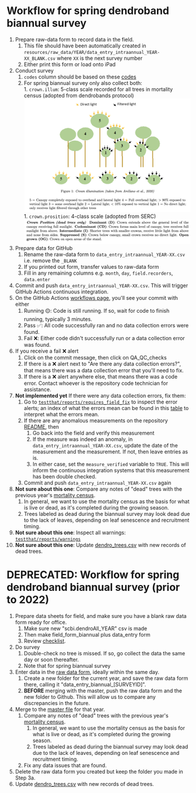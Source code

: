 # Workflow for spring dendroband biannual survey

1. Prepare raw-data form to record data in the field.
    1. This file should have been automatically created in `resources/raw_data/YEAR/data_entry_intraannual_YEAR-XX_BLANK.csv` where `XX` is the next survey number
    1. Either print this form or load onto iPad
1. Conduct survey
    1. `codes` column should be based on these [codes](data/metadata/codes_metadata.csv)
    1. For spring biannual survey only also collect both:  
            1. `crown.illum`: 5-class scale recorded for all trees in mortality census (adopted from dendrobands protocol)  
            ![crown illum](crown_illum.png)
            1. `crown.prosition`: 4-class scale (adopted from SERC)  
            ![crown position](crown_position.png)
1. Prepare data for GitHub
    1. Rename the raw-data form to `data_entry_intraannual_YEAR-XX.csv` i.e. remove the `_BLANK`
    1. If you printed out form, transfer values to raw-data form
    1. Fill in any remaining columns e.g. `month`, `day`, `field.recorders`, `data.enter`
1. Commit and push `data_entry_intraannual_YEAR-XX.csv`. This will trigger GitHub Actions continuous integration.
1. On the GitHub Actions [workflows page](https://github.com/SCBI-ForestGEO/Dendrobands/actions), you'll see your commit with either
    1. Running 🟡: Code is still running. If so, wait for code to finish running, typically 3 minutes.
    1. Pass ✅: All code successfully ran and no data collection errors were found.
    1. Fail ❌: Either code didn't successfully run or a data collection error was found.
1. If you receive a fail ❌ alert
    1. Click on the commit message, then click on QA_QC_checks
    1. If there is a ❌ alert next to "Are there any data collection errors?", that means there was a data collection error that you'll need to fix.
    1. If there is a ❌ alert anywhere else, that means there was a code error. Contact whoever is the repository code technician for assistance.
1. **Not implemented yet** If there were any data collection errors, fix them:
    1. Go to [`testthat/reports/requires_field_fix`](https://github.com/SCBI-ForestGEO/Dendrobands/blob/master/testthat/reports/requires_field_fix) to inspect the error alerts; an index of what the errors mean can be found in this [table](https://github.com/SCBI-ForestGEO/Dendrobands/blob/master/testthat/README.md) to interpret what the errors mean.
    1. If there are any anomalous measurements on the repository [README](https://github.com/SCBI-ForestGEO/Dendrobands#anomalous-measurement-report), then
        1. Go back into the field and verify this measurement
        1. If the measure was indeed an anomaly, in `data_entry_intraannual_YEAR-XX.csv`, update the date of the measurement and the measurement. If not, then leave entries as is.
        1. In either case, set the `measure_verified` variable to `TRUE`. This will inform the continuous integration systems that this measurement has been double checked.
    1. Commit and push `data_entry_intraannual_YEAR-XX.csv` again
1. **Not sure about this one**: Compare any notes of "dead" trees with the previous year's [mortality census](https://github.com/SCBI-ForestGEO/SCBI-ForestGEO-Data/tree/master/tree_mortality/data).
    1. In general, we want to use the mortality census as the basis for what is live or dead, as it's completed during the growing season.
    1. Trees labeled as dead during the biannual survey may look dead due to the lack of leaves, depending on leaf senescence and recruitment timing.    
1. **Not sure about this one**: Inspect all warnings: [`testthat/reports/warnings`](https://github.com/SCBI-ForestGEO/Dendrobands/blob/master/testthat/reports/warnings)
1. **Not sure about this one**: Update [dendro_trees.csv](https://github.com/SCBI-ForestGEO/Dendrobands/blob/master/data/dendro_trees.csv) with new records of dead trees.




# DEPRECATED: Workflow for spring dendroband biannual survey (prior to 2022)

1. Prepare data sheets for field, and make sure you have a blank raw data form ready for office.
    1. Make sure new "scbi.dendroAll_YEAR" csv is made
    1. Then make field_form_biannual plus data_entry form
    1. Review [checklist](https://github.com/SCBI-ForestGEO/Dendrobands/tree/master/resources/field_forms).
2. Do survey
    1. Double-check no tree is missed. If so, go collect the data the same day or soon thereafter.
    1. Note that for spring biannual survey
3. Enter data in the [raw data form](https://github.com/SCBI-ForestGEO/Dendrobands/tree/master/resources/raw_data), ideally within the same day.
    1. Create a new folder for the current year, and save the raw data form there, calling it "data_entry_biannual_[SURVEYID]".
    1. **BEFORE** merging with the master, push the raw data form and the new folder to Github. This will allow us to compare any discrepancies in the future.
4. Merge to the [master file](https://github.com/SCBI-ForestGEO/Dendrobands/tree/master/data) for that year.
    1. Compare any notes of "dead" trees with the previous year's [mortality census](https://github.com/SCBI-ForestGEO/SCBI-ForestGEO-Data/tree/master/tree_mortality/data).
        1. In general, we want to use the mortality census as the basis for what is live or dead, as it's completed during the growing season.
        1. Trees labeled as dead during the biannual survey may look dead due to the lack of leaves, depending on leaf senescence and recruitment timing.
    1. Fix any data issues that are found.
5. Delete the raw data form you created but keep the folder you made in Step 3a.
6. Update [dendro_trees.csv](https://github.com/SCBI-ForestGEO/Dendrobands/blob/master/data/dendro_trees.csv) with new records of dead trees.

